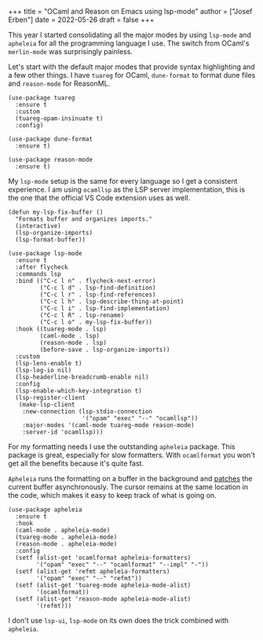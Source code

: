 +++
title = "OCaml and Reason on Emacs using lsp-mode"
author = ["Josef Erben"]
date = 2022-05-26
draft = false
+++

This year I started consolidating all the major modes by using `lsp-mode` and `apheleia` for all the programming language I use. The switch from OCaml's `merlin-mode` was surprisingly painless.

<!--more-->

Let's start with the default major modes that provide syntax highlighting and a few other things. I have `tuareg` for OCaml, `dune-format` to format dune files and `reason-mode` for ReasonML.

```elisp
(use-package tuareg
  :ensure t
  :custom
  (tuareg-opam-insinuate t)
  :config)

(use-package dune-format
  :ensure t)

(use-package reason-mode
  :ensure t)
```

My `lsp-mode` setup is the same for every language so I get a consistent experience. I am using `ocamllsp` as the LSP server implementation, this is the one that the official VS Code extension uses as well.

```elisp
(defun my-lsp-fix-buffer ()
  "Formats buffer and organizes imports."
  (interactive)
  (lsp-organize-imports)
  (lsp-format-buffer))

(use-package lsp-mode
  :ensure t
  :after flycheck
  :commands lsp
  :bind (("C-c l n" . flycheck-next-error)
         ("C-c l d" . lsp-find-definition)
         ("C-c l r" . lsp-find-references)
         ("C-c l h" . lsp-describe-thing-at-point)
         ("C-c l i" . lsp-find-implementation)
         ("C-c l R" . lsp-rename)
         ("C-c l o" . my-lsp-fix-buffer))
  :hook ((tuareg-mode . lsp)
         (caml-mode . lsp)
         (reason-mode . lsp)
         (before-save . lsp-organize-imports))
  :custom
  (lsp-lens-enable t)
  (lsp-log-io nil)
  (lsp-headerline-breadcrumb-enable nil)
  :config
  (lsp-enable-which-key-integration t)
  (lsp-register-client
   (make-lsp-client
    :new-connection (lsp-stdio-connection
                     '("opam" "exec" "--" "ocamllsp"))
    :major-modes '(caml-mode tuareg-mode reason-mode)
    :server-id 'ocamllsp)))
```

For my formatting needs I use the outstanding `apheleia` package. This package is great, especially for slow formatters. With `ocamlformat` you won't get all the benefits because it's quite fast.

`Apheleia` runs the formatting on a buffer in the background and [patches](https://tools.ietf.org/doc/tcllib/html/rcs.html#section4) the current buffer asynchronously. The cursor remains at the same location in the code, which makes it easy to keep track of what is going on.

```elisp
(use-package apheleia
  :ensure t
  :hook
  (caml-mode . apheleia-mode)
  (tuareg-mode . apheleia-mode)
  (reason-mode . apheleia-mode)
  :config
  (setf (alist-get 'ocamlformat apheleia-formatters)
        '("opam" "exec" "--" "ocamlformat" "--impl" "-"))
  (setf (alist-get 'refmt apheleia-formatters)
        '("opam" "exec" "--" "refmt"))
  (setf (alist-get 'tuareg-mode apheleia-mode-alist)
        '(ocamlformat))
  (setf (alist-get 'reason-mode apheleia-mode-alist)
        '(refmt)))
```

I don't use `lsp-ui`, `lsp-mode` on its own does the trick combined with `apheleia`.